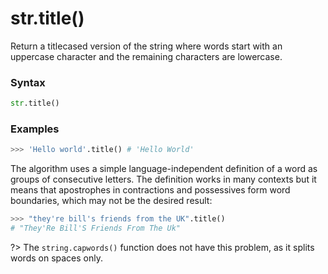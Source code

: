 # str.title()

Return a titlecased version of the string where words start with an uppercase character and the remaining characters are lowercase.

### Syntax

```python
str.title()
```

### Examples

```python
>>> 'Hello world'.title() # 'Hello World'
```

The algorithm uses a simple language-independent definition of a word as groups of consecutive letters. The definition works in many contexts but it means that apostrophes in contractions and possessives form word boundaries, which may not be the desired result:

```python
>>> "they're bill's friends from the UK".title()
# "They'Re Bill'S Friends From The Uk"
```

?> The `string.capwords()` function does not have this problem, as it splits words on spaces only.
